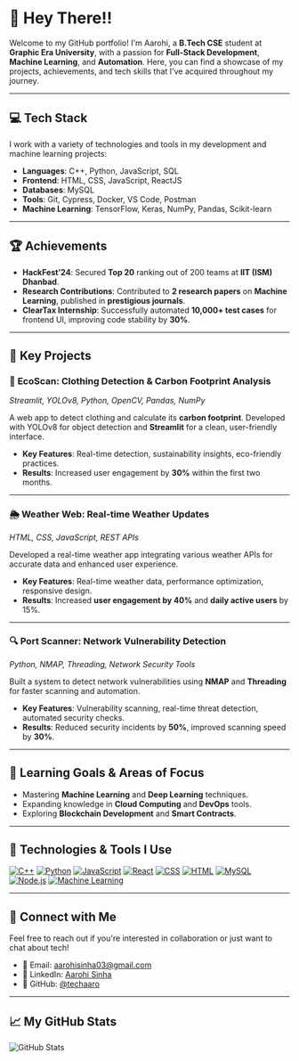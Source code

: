 # 🚀 **Hey There!!**

Welcome to my GitHub portfolio! I'm Aarohi, a **B.Tech CSE** student at **Graphic Era University**, with a passion for **Full-Stack Development**, **Machine Learning**, and **Automation**. Here, you can find a showcase of my projects, achievements, and tech skills that I've acquired throughout my journey.

---

## 💻 **Tech Stack**
I work with a variety of technologies and tools in my development and machine learning projects:

- **Languages**: C++, Python, JavaScript, SQL
- **Frontend**: HTML, CSS, JavaScript, ReactJS
- **Databases**: MySQL
- **Tools**: Git, Cypress, Docker, VS Code, Postman
- **Machine Learning**: TensorFlow, Keras, NumPy, Pandas, Scikit-learn

---

## 🏆 **Achievements**
- **HackFest’24**: Secured **Top 20** ranking out of 200 teams at **IIT (ISM) Dhanbad**.
- **Research Contributions**: Contributed to **2 research papers** on **Machine Learning**, published in **prestigious journals**.
- **ClearTax Internship**: Successfully automated **10,000+ test cases** for frontend UI, improving code stability by **30%**.

---

## 📂 **Key Projects**

### 🌱 **EcoScan: Clothing Detection & Carbon Footprint Analysis**
*Streamlit, YOLOv8, Python, OpenCV, Pandas, NumPy*

A web app to detect clothing and calculate its **carbon footprint**. Developed with YOLOv8 for object detection and **Streamlit** for a clean, user-friendly interface.

- **Key Features**: Real-time detection, sustainability insights, eco-friendly practices.
- **Results**: Increased user engagement by **30%** within the first two months.

---

### 🌦️ **Weather Web: Real-time Weather Updates**
*HTML, CSS, JavaScript, REST APIs*

Developed a real-time weather app integrating various weather APIs for accurate data and enhanced user experience.

- **Key Features**: Real-time weather data, performance optimization, responsive design.
- **Results**: Increased **user engagement by 40%** and **daily active users** by 15%.

---

### 🔍 **Port Scanner: Network Vulnerability Detection**
*Python, NMAP, Threading, Network Security Tools*

Built a system to detect network vulnerabilities using **NMAP** and **Threading** for faster scanning and automation.

- **Key Features**: Vulnerability scanning, real-time threat detection, automated security checks.
- **Results**: Reduced security incidents by **50%**, improved scanning speed by **30%**.

---

## 🌱 **Learning Goals & Areas of Focus**
- Mastering **Machine Learning** and **Deep Learning** techniques.
- Expanding knowledge in **Cloud Computing** and **DevOps** tools.
- Exploring **Blockchain Development** and **Smart Contracts**.

---

## 🔧 **Technologies & Tools I Use**

[![C++](https://img.shields.io/badge/C++-blue?style=flat&logo=c%2B%2B)](https://en.wikipedia.org/wiki/C%2B%2B)
[![Python](https://img.shields.io/badge/Python-3.9-blue?style=flat&logo=python)](https://www.python.org/)
[![JavaScript](https://img.shields.io/badge/JavaScript-ES6-yellow?style=flat&logo=javascript)](https://www.javascript.com/)
[![React](https://img.shields.io/badge/React-17.0-blue?style=flat&logo=react)](https://reactjs.org/)
[![CSS](https://img.shields.io/badge/CSS-3-blue?style=flat&logo=css3)](https://www.w3.org/Style/CSS/)
[![HTML](https://img.shields.io/badge/HTML-5-orange?style=flat&logo=html5)](https://www.w3.org/html/)
[![MySQL](https://img.shields.io/badge/MySQL-8.0-blue?style=flat&logo=mysql)](https://www.mysql.com/)
[![Node.js](https://img.shields.io/badge/Node.js-16.0-green?style=flat&logo=node.js)](https://nodejs.org/)
[![Machine Learning](https://img.shields.io/badge/Machine_Learning-blue?style=flat&logo=python)](https://en.wikipedia.org/wiki/Machine_learning)



---

## 🌟 **Connect with Me**
Feel free to reach out if you're interested in collaboration or just want to chat about tech!

- 📧 Email: [aarohisinha03@gmail.com](mailto:aarohisinha03@gmail.com)
- 🔗 LinkedIn: [Aarohi Sinha](https://www.linkedin.com/in/aarohi-sinha-bb4030217/)
- 🔗 GitHub: [@techaaro](https://github.com/techaaro)

---

## 📈 **My GitHub Stats**  
![GitHub Stats](https://github-readme-stats.vercel.app/api?username=techaaro&show_icons=true&hide_title=true&count_private=true&hide=prs)

